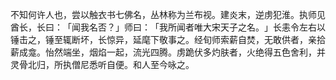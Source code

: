不知何许人也，尝以触衣书七佛名，丛林称为兰布视。建炎末，逆虏犯淮。执师见酋长，长曰：​「闻我名否？​」师曰：​「我所闻者唯大宋天子之名。​」长恚令左右以锤击之，锤至辄断坏，长惊异，延麾下敬事之。经旬师索薪自焚，无敢供者，亲拾薪成龛。怡然端坐，烟焰一起，流光四腾。虏跪伏多灼肤者，火绝得五色舍利，并灵骨北归，所执僧尼悉听自便。和人至今咏之。